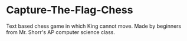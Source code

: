 # Capture-The-Flag-Chess
Text based chess game in which King cannot move. Made by beginners from Mr. Shorr's AP computer science class.
